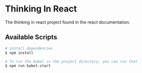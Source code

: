 # Thinking In React

The thinking in react project found in the react documentation.

## Available Scripts

```bash
# install dependencies
$ npm install

# To run the babel in the project directory, you can run that
$ npm run babel-start
```
